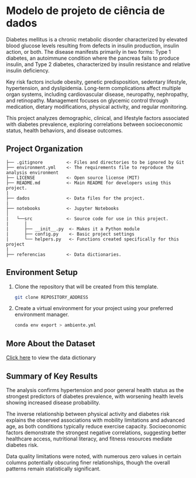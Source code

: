 # Modelo de projeto de ciência de dados

Diabetes mellitus is a chronic metabolic disorder characterized by elevated blood glucose levels resulting from defects in insulin production, insulin action, or both. The disease manifests primarily in two forms: Type 1 diabetes, an autoimmune condition where the pancreas fails to produce insulin, and Type 2 diabetes, characterized by insulin resistance and relative insulin deficiency.

Key risk factors include obesity, genetic predisposition, sedentary lifestyle, hypertension, and dyslipidemia. Long-term complications affect multiple organ systems, including cardiovascular disease, neuropathy, nephropathy, and retinopathy. Management focuses on glycemic control through medication, dietary modifications, physical activity, and regular monitoring.

This project analyzes demographic, clinical, and lifestyle factors associated with diabetes prevalence, exploring correlations between socioeconomic status, health behaviors, and disease outcomes.

## Project Organization

```
├── .gitignore         <- Files and directories to be ignored by Git
├── environment.yml    <- The requirements file to reproduce the analysis environment
├── LICENSE            <- Open source license (MIT)
├── README.md          <- Main README for developers using this project.
|
├── dados              <- Data files for the project.
|
├── notebooks          <- Jupyter Notebooks
│
|   └──src             <- Source code for use in this project.
|      │
|      ├── __init__.py  <- Makes it a Python module
|      ├── config.py    <- Basic project settings
|      └── helpers.py   <- Functions created specifically for this project
|
├── referencias        <- Data dictionaries.
```

## Environment Setup

1. Clone the repository that will be created from this template.

    ```bash
    git clone REPOSITORY_ADDRESS
    ```

2. Create a virtual environment for your project using your preferred environment manager.

    ```bash
    conda env export > ambiente.yml
    ```

## More About the Dataset

[Click here](references\01_dicionario_de_dados.md) to view the data dictionary

## Summary of Key Results

The analysis confirms hypertension and poor general health status as the strongest predictors of diabetes prevalence, with worsening health levels showing increased disease probability.

The inverse relationship between physical activity and diabetes risk explains the observed associations with mobility limitations and advanced age, as both conditions typically reduce exercise capacity. Socioeconomic factors demonstrate the strongest negative correlations, suggesting better healthcare access, nutritional literacy, and fitness resources mediate diabetes risk.

Data quality limitations were noted, with numerous zero values in certain columns potentially obscuring finer relationships, though the overall patterns remain statistically significant.